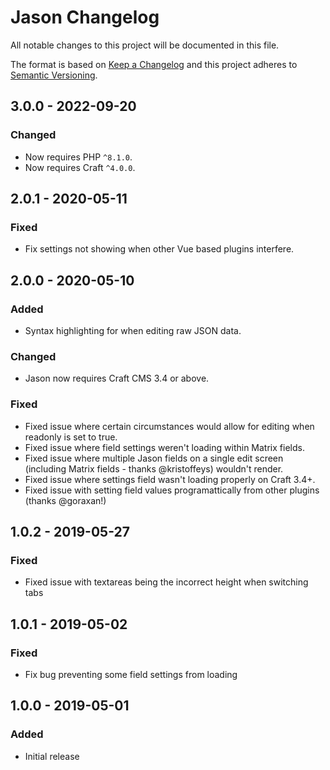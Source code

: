 # Jason Changelog

All notable changes to this project will be documented in this file.

The format is based on [Keep a Changelog](http://keepachangelog.com/) and this project adheres to [Semantic Versioning](http://semver.org/).

## 3.0.0 - 2022-09-20

### Changed

- Now requires PHP `^8.1.0`.
- Now requires Craft `^4.0.0`.

## 2.0.1 - 2020-05-11

### Fixed

- Fix settings not showing when other Vue based plugins interfere.

## 2.0.0 - 2020-05-10

### Added

- Syntax highlighting for when editing raw JSON data.

### Changed

- Jason now requires Craft CMS 3.4 or above.

### Fixed

- Fixed issue where certain circumstances would allow for editing when readonly is set to true.
- Fixed issue where field settings weren't loading within Matrix fields.
- Fixed issue where multiple Jason fields on a single edit screen (including Matrix fields - thanks @kristoffeys) wouldn't render.
- Fixed issue where settings field wasn't loading properly on Craft 3.4+.
- Fixed issue with setting field values programattically from other plugins (thanks @goraxan!)

## 1.0.2 - 2019-05-27

### Fixed

- Fixed issue with textareas being the incorrect height when switching tabs

## 1.0.1 - 2019-05-02

### Fixed

- Fix bug preventing some field settings from loading

## 1.0.0 - 2019-05-01

### Added

- Initial release
